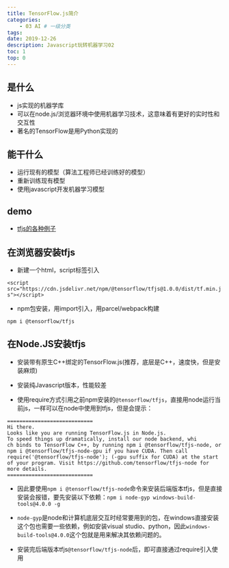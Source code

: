 ```yaml
---
title: TensorFlow.js简介
categories:
    - 03 AI # 一级分类
tags:
date: 2019-12-26
description: Javascript玩转机器学习02
toc: 1
top: 0
---
```


## 是什么
- js实现的机器学库
- 可以在node.js/浏览器环境中使用机器学习技术，这意味着有更好的实时性和交互性
- 著名的TensorFlow是用Python实现的

## 能干什么
- 运行现有的模型（算法工程师已经训练好的模型）
- 重新训练现有模型
- 使用javascript开发机器学习模型

## demo
- [tfjs的各种例子](https://github.com/tensorflow/tfjs-examples)

## 在浏览器安装tfjs
- 新建一个html，script标签引入

`<script src="https://cdn.jsdelivr.net/npm/@tensorflow/tfjs@1.0.0/dist/tf.min.js"></script>`

- npm包安装，用import引入，用parcel/webpack构建

`npm i @tensorflow/tfjs`

## 在Node.JS安装tfjs
- 安装带有原生C++绑定的TensorFlow.js(推荐，底层是C++，速度快，但是安装麻烦)
- 安装纯Javascript版本，性能较差

- 使用require方式引用之前npm安装的`@tensorflow/tfjs`，直接用node运行当前js，一样可以在node中使用到tfjs，但是会提示：

```
============================
Hi there. 
Looks like you are running TensorFlow.js in Node.js. 
To speed things up dramatically, install our node backend, whi
ch binds to TensorFlow C++, by running npm i @tensorflow/tfjs-node, or npm i @tensorflow/tfjs-node-gpu if you have CUDA. Then call require('@tensorflow/tfjs-node'); (-gpu suffix for CUDA) at the start of your program. Visit https://github.com/tensorflow/tfjs-node for more details.
============================
```

- 因此要使用`npm i @tensorflow/tfjs-node`命令来安装后端版本tfjs，但是直接安装会报错，要先安装以下依赖：`npm i node-gyp windows-build-tools@4.0.0 -g`

- `node-gyp`是node和计算机底层交互时经常要用到的包，在windows直接安装这个包也需要一些依赖，例如安装visual studio、python，因此`windows-build-tools@4.0.0`这个包就是用来解决其依赖问题的。

- 安装完后端版本tfjs`@tensorflow/tfjs-node`后，即可直接通过require引入使用
